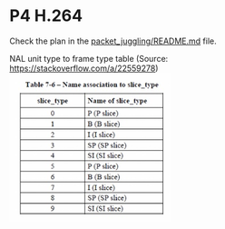 # P4 H.264

Check the plan in the [packet_juggling/README.md](packet_juggling/README.md) file.

NAL unit type to frame type table (Source: https://stackoverflow.com/a/22559278)
![NAL unit type to frame type table](nal_unit_type_table.jpg)